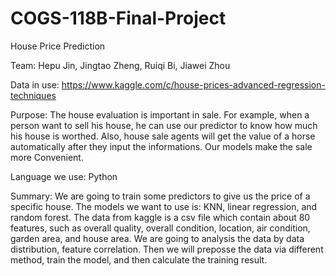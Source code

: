 # COGS-118B-Final-Project
House Price Prediction

Team: 
Hepu Jin,  Jingtao Zheng,  Ruiqi Bi,  Jiawei Zhou

Data in use:
https://www.kaggle.com/c/house-prices-advanced-regression-techniques


Purpose:
	The house evaluation is important in sale. For example, when a person want to sell his house, he can use our predictor to know how much his house is worthed. Also, house sale agents will get the value of a horse automatically after they input the informations. Our models make the sale more Convenient.

Language we use: 
Python

Summary:
	We are going to train some predictors to give us the price of a specific house. The models we want to use is: KNN, linear regression, and random forest. The data from kaggle is a csv file which contain about 80 features, such as overall quality, overall condition, location, air condition, garden area, and house area. We are going to analysis the data by data distribution, feature correlation. Then we will preposse the data via different method, train the model, and then calculate the training result.

